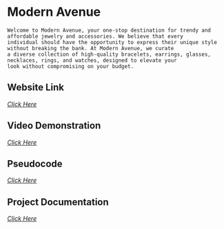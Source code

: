 # Modern Avenue
    Welcome to Modern Avenue, your one-stop destination for trendy and affordable jewelry and accessories. We believe that every 
    individual should have the opportunity to express their unique style without breaking the bank. At Modern Avenue, we curate 
    a diverse collection of high-quality bracelets, earrings, glasses, necklaces, rings, and watches, designed to elevate your 
    look without compromising on your budget.
  
## Website Link
[_Click Here_](modernavenue.github.io)

## Video Demonstration
[_Click Here_](https://drive.google.com/file/d/1hLuvmxG04pC70bVf6agwILeoAQ6UZJ1e/view?usp=drive_link)

## Pseudocode
[_Click Here_](https://drive.google.com/drive/folders/1Lxh1MB4Xxbmb-zlZPp-W-_Z61vXI1uGj)

## Project Documentation
[_Click Here_](https://docs.google.com/document/d/1sHmsksKOtb0bNYqTtJPaHattlSka6oqk/edit?usp=sharing&ouid=102832173351714846866&rtpof=true&sd=true)
